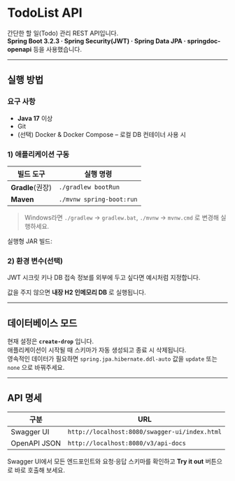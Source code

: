 # TodoList API

간단한 할 일(Todo) 관리 REST API입니다.  
**Spring Boot 3.2.3 · Spring Security(JWT) · Spring Data JPA · springdoc-openapi** 등을 사용했습니다.

---

## 실행 방법

### 요구 사항

- **Java 17** 이상
- Git
- (선택) Docker & Docker Compose – 로컬 DB 컨테이너 사용 시

### 1) 애플리케이션 구동

| 빌드 도구          | 실행 명령                    |
|----------------|--------------------------|
| **Gradle**(권장) | `./gradlew bootRun`      |
| **Maven**      | `./mvnw spring-boot:run` |

> Windows라면 `./gradlew` → `gradlew.bat`, `./mvnw` → `mvnw.cmd` 로 변경해 실행하세요.

실행형 JAR 빌드:

### 2) 환경 변수(선택)

JWT 시크릿 키나 DB 접속 정보를 외부에 두고 싶다면 예시처럼 지정합니다.

값을 주지 않으면 **내장 H2 인메모리 DB** 로 실행됩니다.

---

## 데이터베이스 모드

현재 설정은 **`create-drop`** 입니다.  
애플리케이션이 시작될 때 스키마가 자동 생성되고 종료 시 삭제됩니다.  
영속적인 데이터가 필요하면 `spring.jpa.hibernate.ddl-auto` 값을 `update` 또는 `none` 으로 바꿔주세요.

---

## API 명세

| 구분           | URL                                           |
|--------------|-----------------------------------------------|
| Swagger UI   | `http://localhost:8080/swagger-ui/index.html` |
| OpenAPI JSON | `http://localhost:8080/v3/api-docs`           |

Swagger UI에서 모든 엔드포인트와 요청·응답 스키마를 확인하고 **Try it out** 버튼으로 바로 호출해 보세요.